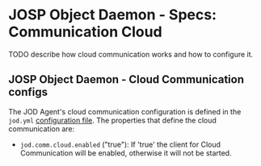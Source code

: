 # JOSP Object Daemon - Specs: Communication Cloud

TODO describe how cloud communication works and how to configure it.

## JOSP Object Daemon - Cloud Communication configs

The JOD Agent's cloud communication configuration is defined in the
`jod.yml` [configuration file](jod_yml.md). The properties that define
the cloud communication are:

* `jod.comm.cloud.enabled` ("true"): If 'true' the client for Cloud Communication will be enabled, otherwise it will not be started.
